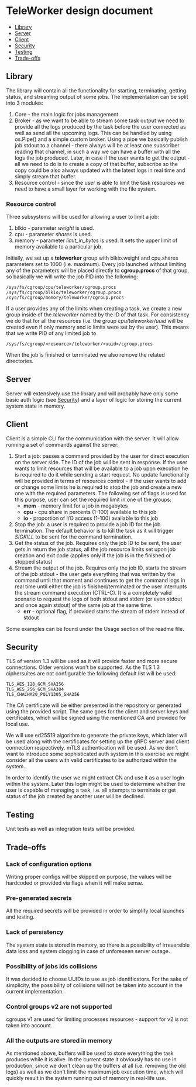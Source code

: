# TeleWorker design document #

- [Library](#library)
- [Server](#server)
- [Client](#client)
- [Security](#security)
- [Testing](#testing)
- [Trade-offs](#trade-offs)

## Library

The library will contain all the functionality for starting, terminating, getting status, and streaming output of some jobs. The implementation can be split into 3 modules:

1. Core - the main logic for jobs management.
1. Broker - as we want to be able to stream some task output we need to provide all the logs produced by the task before the user connected as well as send all the upcoming logs.
This can be handled by using os.Pipe() and a simple custom broker. Using a pipe we basically publish job stdout to a channel - there always will be at least one subscriber reading that channel, in such a way we can have a buffer with all the logs the job produced.
Later, in case if the user wants to get the output - all we need to do is to create a copy of that buffer, subscribe so the copy could be also always updated with the latest logs in real time and simply stream that buffer.   
1. Resource control - since the user is able to limit the task resources we need to have a small layer for working with the file system.  

### Resource control
Three subsystems will be used for allowing a user to limit a job:
1.  blkio - parameter _weight_ is used.
1.  cpu - parameter _shares_ is used. 
1. memory - parameter _limit_in_bytes_ is used. It sets the upper limit of memory available to a particular job. 

Initially, we set up a **teleworker** group with blkio.weight and cpu.shares parameters set to 1000 (i.e. maximum).
Every job launched without limiting any of the parameters will be placed directly to **cgroup.procs** of that group, so basically we will write the job PID into the following:
```
/sys/fs/cgroup/cpu/teleworker/cgroup.procs
/sys/fs/cgroup/blkio/teleworker/cgroup.procs
/sys/fs/cgroup/memory/teleworker/cgroup.procs
```
If a user provides any of the limits when creating a task, we create a new group inside of the _teleworker_ named by the ID of that task. For consistency we do that for all the resources (i.e. the group _cpu/teleworker/uuid_ will be created even if only memory and io limits were set by the user). This means that we write PID of any limited job to
```
/sys/fs/cgroup/<resource>/teleworker/<uuid>/cgroup.procs
```

When the job is finished or terminated we also remove the related directories.


## Server

Server will extensively use the library and will probably have only some basic auth logic (see [Security](#security)) and a layer of logic for storing the current system state in memory.  


## Client

Client is a simple CLI for the communication with the server. It will allow running a set of commands against the server:

1. Start a job: passes a command provided by the user for direct execution on the server side. The ID of the job will be sent in response.
If the user wants to limit resources that will be available to a job upon execution he is required to do it while sending a start request.
No update functionality will be provided in terms of resources control - if the user wants to add or change some limits he is required to stop the job and create a new one with the required parameters.
The following set of flags is used for this purpose, user can set the required limit in one of the groups:
    * **mem** - memory limit for a job in megabytes
    * **cpu** - cpu share in percents (1-100) available to this job
    * **io** - proportion of I/O access (1-100) available to this job
1. Stop the job: a user is required to provide a job ID for the job termination. The default behavior is to kill the task as it will trigger _SIGKILL_ to be sent for the command termination.
1. Get the status of the job. Requires only the job ID to be sent, the user gets in return the job status, all the job resource limits set upon job creation and exit code (applies only if the job is in the finished or stopped status)
1. Stream the output of the job. Requires only the job ID, starts the stream of the job stdout - the user gets everything that was written by the command until that moment and continues to get the command logs in real time until either the job is finished/terminated or the user interrupts the stream command execution (CTRL-C).
It is a completely valid scenario to request the logs of both stdout and stderr (or even stdout and once again stdout) of the same job at the same time. 
    * **err** - optional flag, if provided starts the stream of stderr instead of stdout

Some examples can be found under the Usage section of the readme file.


## Security

TLS of version 1.3 will be used as it will provide faster and more secure connections. Older versions won't be supported. 
As the TLS 1.3 ciphersuites are not configurable the following default list will be used:
```
TLS_AES_128_GCM_SHA256
TLS_AES_256_GCM_SHA384
TLS_CHACHA20_POLY1305_SHA256
```
The CA certificate will be either presented in the repository or generated using the provided script.
The same goes for the client and server keys and certificates, which will be signed using the mentioned CA and provided for local use.

We will use ed25519 algorithm to generate the private keys, which later will be used along with the certificates for setting up the gRPC server and client connection respectively.
mTLS authentication will be used. As we don't want to introduce some sophisticated auth system in this exercise we might consider all the users with valid certificates to be authorized within the system. 

In order to identify the user we might extract CN and use it as a user login within the system. Later this login might be used to determine whether the user is capable of managing a task, i.e. all attempts to terminate or get status of the job created by another user will be declined.  

## Testing

Unit tests as well as integration tests will be provided.

## Trade-offs

### Lack of configuration options
Writing proper configs will be skipped on purpose, the values will be hardcoded or provided via flags when it will make sense.

### Pre-generated secrets
All the required secrets will be provided in order to simplify local launches and testing. 

### Lack of persistency
The system state is stored in memory, so there is a possibility of irreversible data loss and system clogging in case of unforeseen server outage.

### Possibility of jobs ids collisions
It was decided to choose UUIDs to use as job identificators. For the sake of simplicity, the possibility of collisions will not be taken into account in the current implementation.

### Control groups v2 are not supported
cgroups v1 are used for limiting processes resources - support for v2 is not taken into account.

### All the outputs are stored in memory
As mentioned above, buffers will be used to store everything the task produces while it is alive.
In the current state it obviously has no use in production, since we don't clean up the buffers at all (i.e. removing the old logs) as well as we don't limit the maximum job execution time, which will quickly result in the system running out of memory in real-life use. 
